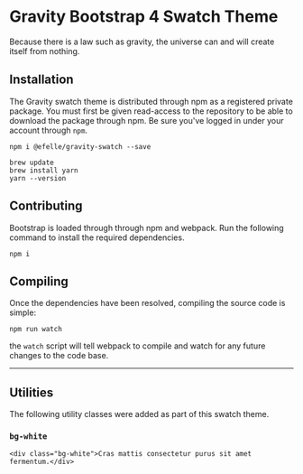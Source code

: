 # Gravity Bootstrap 4 Swatch Theme
Because there is a law such as gravity, the universe can and will create itself from nothing.

## Installation
The Gravity swatch theme is distributed through npm as a registered private package. You must first be given read-access to the repository to be able to download the package through npm. Be sure you've logged in under your account through `npm`.

```
npm i @efelle/gravity-swatch --save
```

```
brew update
brew install yarn
yarn --version
```

## Contributing
Bootstrap is loaded through through npm and webpack. Run the following command to install the required dependencies.

```
npm i
```

## Compiling
Once the dependencies have been resolved, compiling the source code is simple:

```
npm run watch
```

the `watch` script will tell webpack to compile and watch for any future changes to the code base.

---

## Utilities

The following utility classes were added as part of this swatch theme.

### `bg-white`

```
<div class="bg-white">Cras mattis consectetur purus sit amet fermentum.</div>
```
